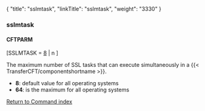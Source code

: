 {
    "title": "sslmtask",
    "linkTitle": "sslmtask",
    "weight": "3330"
}<span id="sslmtask"></span>

### sslmtask

#### CFTPARM

\[SSLMTASK = <u>8</u> | n \]  

The maximum number of SSL tasks that can execute simultaneously in a
{{< TransferCFT/componentshortname  >}}.

-   **8**:
    default value for all operating systems
-   <span style="font-weight: bold;">64</span>:
    is the maximum for all operating systems

[Return to Command index](../../)
